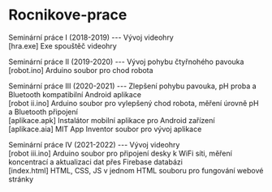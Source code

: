 # Rocnikove-prace

Seminární práce I (2018-2019) --- Vývoj videohry  
[hra.exe] Exe spouštěč videohry  

Seminární práce II (2019-2020) --- Vývoj pohybu čtyřnohého pavouka  
[robot.ino] Arduino soubor pro chod robota  

Seminární práce III (2020-2021) --- Zlepšení pohybu pavouka, pH proba a Bluetooth kompatibilní Android aplikace  
[robot ii.ino] Arduino soubor pro vylepšený chod robota, měření úrovně pH a Bluetooth připojení  
[aplikace.apk] Instalátor mobilní aplikace pro Android zařízení  
[aplikace.aia] MIT App Inventor soubor pro vývoj aplikace  

Seminární práce IV (2021-2022) --- Vývoj videohry  
[robot iii.ino] Arduino soubor pro připojení desky k WiFi síti, měření koncentrací a aktualizaci dat přes Firebase databázi  
[index.html] HTML, CSS, JS v jednom HTML souboru pro fungování webové stránky
